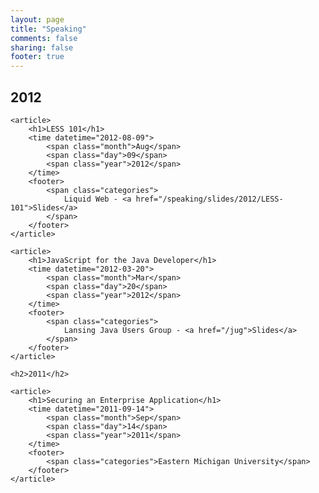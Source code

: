 ```yaml
---
layout: page
title: "Speaking"
comments: false
sharing: false
footer: true
---
```

<div id="blog-archives">
	<h2>2012</h2>

	<article>
		<h1>LESS 101</h1>
		<time datetime="2012-08-09">
			<span class="month">Aug</span>
			<span class="day">09</span>
			<span class="year">2012</span>
		</time>
		<footer>
			<span class="categories">
				Liquid Web - <a href="/speaking/slides/2012/LESS-101">Slides</a>
			</span>
		</footer>
	</article>

	<article>
		<h1>JavaScript for the Java Developer</h1>
		<time datetime="2012-03-20">
			<span class="month">Mar</span>
			<span class="day">20</span>
			<span class="year">2012</span>
		</time>
		<footer>
			<span class="categories">
				Lansing Java Users Group - <a href="/jug">Slides</a>
			</span>
		</footer>
	</article>

	<h2>2011</h2>

	<article>
		<h1>Securing an Enterprise Application</h1>
		<time datetime="2011-09-14">
			<span class="month">Sep</span>
			<span class="day">14</span>
			<span class="year">2011</span>
		</time>
		<footer>
			<span class="categories">Eastern Michigan University</span>
		</footer>
	</article>	
</div>